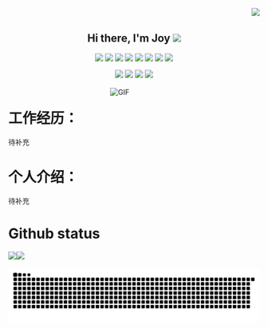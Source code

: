 <!-- ### Hi there 👋 -->

<!--
**joywins-y/joywins-y** is a ✨ _special_ ✨ repository because its `README.md` (this file) appears on your GitHub profile.

Here are some ideas to get you started:

- 🔭 I’m currently working on ...
- 🌱 I’m currently learning ...
- 👯 I’m looking to collaborate on ...
- 🤔 I’m looking for help with ...
- 💬 Ask me about ...
- 📫 How to reach me: ...
- 😄 Pronouns: ...
- ⚡ Fun fact: ...
-->

<p align="center">
  <p align="right">
    <!-- ![](https://komarev.com/ghpvc/?username=joywins-y&color=blue&style=for-the-badge) -->
    <img src="https://komarev.com/ghpvc/?username=joywins-y&color=blue&style=for-the-badge" />
  </p>
  <h2 height="200px" align="center">Hi there, I'm Joy <img src="https://cdn.jsdelivr.net/gh/MaleWeb/picture/images/techblog/hi.gif" width="25"></h2>
</p>

<p align="center">
<div align="center">
<!-- JS -->
  <img src="https://img.shields.io/badge/-JavaScript-f6da1c?style=flat&logo=javascript&logoColor=white">
  <!-- TS -->
  <img src="https://img.shields.io/badge/-TypeScript-2b6dbf?style=flat&logo=typescript&logoColor=white">
  <!-- Vue -->
  <img src="https://img.shields.io/badge/-Vue-46b882?style=flat&logo=vue.js&logoColor=white">
  <!-- React -->
  <img src="https://img.shields.io/badge/-React-00b4ce?style=flat&logo=react&logoColor=white">
  <!-- Next -->
  <img src="https://img.shields.io/badge/-Next-black?style=flat&logo=next.js&logoColor=white">
  <!-- Node -->
  <img src="https://img.shields.io/badge/-Node.js-3C873A?style=flat&logo=Node.js&logoColor=white">
  <!-- Koa -->
  <!-- <img src="https://img.shields.io/badge/-Koa-33333D?style=flat&logo=koa&logoColor=white"> -->
  <!-- Go -->
  <!-- <img src="https://img.shields.io/badge/-Go-00ADD8?style=flat&logo=go&logoColor=white"> -->
  <!-- wechat miniprogram -->
  <img src="https://img.shields.io/badge/wechat_miniprogram-09b955?style=flat&logo=wechat&logoColor=white">
  <!-- less -->
  <img src="https://img.shields.io/badge/-less-bf608e?style=flat&logo=less&logoColor=white">
</div>
<p></p>
<div align="center">
<!-- Git -->
  <img src="https://img.shields.io/badge/-Git-ee462c?style=flat&logo=git&logoColor=white">
  <!-- Nginx -->
  <!-- <img src="https://img.shields.io/badge/-Nginx-408e43?style=flat&logo=nginx&logoColor=white"> -->
  <!-- Docker -->
  <!-- <img src="https://img.shields.io/badge/-Docker-218bea?style=flat&logo=docker&logoColor=white"> -->
  <!-- Github -->
  <img src="https://img.shields.io/badge/-Github-black?style=flat&logo=github">
  <!-- Webpack -->
   <img src="https://img.shields.io/badge/-Webpack-%232C3A42?style=flat-square&logo=webpack">
   <!-- ESLint -->
   <img src="https://img.shields.io/badge/-ESLint-%234B32C3?style=flat-square&logo=eslint">
   <!-- Express -->
   <!-- <img src="https://img.shields.io/badge/-Express-%33A2?style=flat-square&logo=Express"> -->
</div>

<br />

<img align="right" alt="GIF" src="https://github.com/devSouvik/devSouvik/blob/master/gif4.gif?raw=true" width="300"/>

# 工作经历：

<!-- - 2021-至今 腾讯课堂前端方向答疑老师 兼职前端答疑老师

- 2021.11-2021.12 跨越星空北京科技有限公司 前端研发实习生

- 2021.12-2022.5 北京**滴滴出行**-智能平台事业群 - 体验前端 前端研发实习生

- 2022.5-2022.10 上海**字节跳动**-Data 商业化技术 - 商业平台 前端研发实习生

- 2022.10-至今 北京-**百度**-商业平台研发部 前端工程师 校招上岸 -->
<!-- - 2021.6 - 至今 深圳市四只悟空网络科技有限公司 -->

待补充

# 个人介绍：

待补充

<!-- # 个人介绍：<a href="https://jzq422bol5.feishu.cn/wiki/wikcnDmhEiZBKFhsmvXoL4XOWuf">My Blog</a> -->

<!-- - 👨‍💻 <a href="https://jzq422bol5.feishu.cn/wiki/wikcnuSye5AxZ1IwRyRedlKxaAh">个人经历分享</a>
- 👨‍💻 山东理工大学 - 本科 - 自动化专业转行前端选手
- 👨‍💻 原嵌入式单片机设计，电子设计竞赛选手
- 🏡 I'm working on FrontEndKnowledge
- 💻 <a href="https://www.nowcoder.com/users/363848192">笔经面经</a>
- 💻 我的前端学习历程笔记，纯基础知识沉淀 https://sunny-117.github.io/ 目前已不维护，转向<a>FrontEndKnowledge</a>的输出
- 😺 视频：<a href="https://space.bilibili.com/447694807" target="_blank">B 站 CodeAc</a>
- 🌝 前端学习笔记 blog：<a href="https://www.yuque.com/fuzhiqiang-uv0nm" target="_blank">语雀：Sunny</a>
- 🌝 致力于最全，最前沿前端技术知识库：<a href="https://sunny-117.github.io/FrontEndKnowledge/" target="_blank">FrontEndKnowledge</a> (暂时闭源，等它成熟，可以访问)
- 💬 微信：17560850561
- 你若盛开，清风自来
- 相约而至，风雨无阻，漫漫岁月，赤子之心 -->

<!-- # Organizations

- <a href="https://github.com/componentUI" target="_blank">componentUI</a> 学习开源组件库的一些沉淀和产出
- <a href="https://github.com/ideas-tips-frontend" target="_blank">ideas-tips-frontend</a> 突发奇想的项目库
- <a href="https://github.com/learn-sources-code" target="_blank">learn-sources-code</a> 学习前端相关框架、工具库源码的沉淀和 mini 版本的实现 -->

<!-- # 开源 -->
<!--
> [Tencent](https://github.com/Tencent/OMI)> [bytedance](https://github.com/bytedance/magic-microservices)> [DouyinFE](https://github.com/DouyinFE/semi-design)> [arco-design](https://github.com/arco-design/arco-design)> [liyupi](https://github.com/liyupi/code-nav)> [TencentCloudBase](https://github.com/TencentCloudBase/cloudbase-framework)> [withastro](https://github.com/withastro/astro)> [hua1995116](https://github.com/hua1995116/react-resume-site) -->

# Github status

<!-- 图片获取来源：https://github.com/anuraghazra/github-readme-stats -->

<img align="" height="137px" src="https://github-readme-stats.vercel.app/api?username=joywins-y&hide_title=true&hide_border=true&show_icons=true&include_all_commits=true&line_height=21&bg_color=0,EC6C6C,FFD479,FFFC79,73FA79&theme=graywhite" /><img align="" height="137px" src="https://github-readme-stats.vercel.app/api/top-langs/?username=joywins-y&hide_title=true&hide_border=true&layout=compact&bg_color=0,73FA79,73FDFF,D783FF&theme=graywhite&locale=cn" />

![grid snake animation](./assets/github-user-contribution.svg)

<!-- ![Metrics](https://metrics.lecoq.io/Sunny-117?template=classic&isocalendar=1&languages=1&introduction=1&stars=1&people=1&followup=1&lines=1&isocalendar.duration=half-year&languages.limit=8&languages.sections=most-used&languages.colors=github&languages.threshold=0%25&languages.indepth=false&languages.categories=markup%2C%20programming&languages.recent.categories=markup%2C%20programming&languages.recent.load=300&languages.recent.days=14&introduction.title=true&stars.limit=4&people.limit=24&people.size=28&people.types=followers%2C%20following&people.identicons=false&people.shuffle=false&followup.sections=repositories&config.timezone=Asia%2FShanghai) -->
